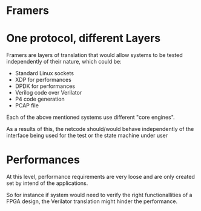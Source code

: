 Framers
=======

# One protocol, different Layers

Framers are layers of translation that would allow systems to be tested 
independently of their nature, which could be:

 * Standard Linux sockets
 * XDP for performances
 * DPDK for performances
 * Verilog code over Verilator
 * P4 code generation
 * PCAP file 

Each of the above mentioned systems use different "core engines".

As a results of this, the netcode should/would behave independently of the
interface being used for the test or the state machine under user


# Performances
At this level, performance requirements are very loose and are only created set
by intend of the applications.

So for instance if system would need to verify the right functionallities of a
FPGA design, the Verilator translation might hinder the performance.

